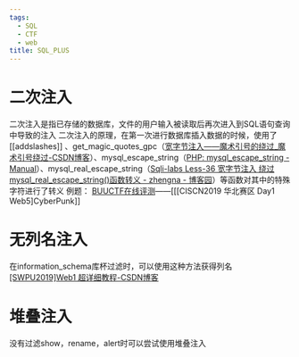 ```yaml
---
tags:
  - SQL
  - CTF
  - web
title: SQL_PLUS
---
```




# 二次注入
二次注入是指已存储的数据库，文件的用户输入被读取后再次进入到SQL语句查询中导致的注入
二次注入的原理，在第一次进行数据库插入数据的时候，使用了 [[addslashes]] 、get_magic_quotes_gpc（[宽字节注入——魔术引号的绕过_魔术引号绕过-CSDN博客](https://blog.csdn.net/weixin_43264067/article/details/105945059)）、mysql_escape_string（[PHP: mysql_escape_string - Manual](https://www.php.net/manual/zh/function.mysql-escape-string.php)）、mysql_real_escape_string（[Sqli-labs Less-36 宽字节注入 绕过mysql_real_escape_string()函数转义 - zhengna - 博客园](https://www.cnblogs.com/zhengna/p/12661170.html)）等函数对其中的特殊字符进行了转义
例题：
[BUUCTF在线评测](https://buuoj.cn/challenges)——[[[CISCN2019 华北赛区 Day1 Web5]CyberPunk]]














# 无列名注入
在information_schema库杯过滤时，可以使用这种方法获得列名
[[SWPU2019]Web1 超详细教程-CSDN博客](https://blog.csdn.net/m0_74196038/article/details/142152701)



# 堆叠注入
没有过滤show，rename，alert时可以尝试使用堆叠注入